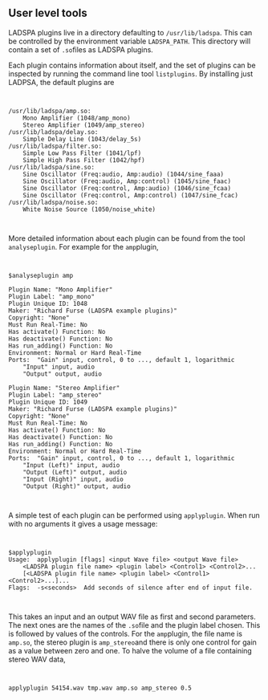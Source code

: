 
##  User level tools 


LADSPA plugins live in a directory defaulting to `/usr/lib/ladspa`. This can be controlled
by the environment variable `LADSPA_PATH`.
This directory will contain a set of `.so`files as LADSPA plugins.


Each plugin contains information
about itself, and the set of plugins can be inspected by running the
command line tool `listplugins`. By installing
just LADPSA, the default plugins are

```

	
/usr/lib/ladspa/amp.so:
	Mono Amplifier (1048/amp_mono)
	Stereo Amplifier (1049/amp_stereo)
/usr/lib/ladspa/delay.so:
	Simple Delay Line (1043/delay_5s)
/usr/lib/ladspa/filter.so:
	Simple Low Pass Filter (1041/lpf)
	Simple High Pass Filter (1042/hpf)
/usr/lib/ladspa/sine.so:
	Sine Oscillator (Freq:audio, Amp:audio) (1044/sine_faaa)
	Sine Oscillator (Freq:audio, Amp:control) (1045/sine_faac)
	Sine Oscillator (Freq:control, Amp:audio) (1046/sine_fcaa)
	Sine Oscillator (Freq:control, Amp:control) (1047/sine_fcac)
/usr/lib/ladspa/noise.so:
	White Noise Source (1050/noise_white)
	
      
```


More detailed information about each plugin can be found from
the tool `analyseplugin`. For example for the `amp`plugin,

```

	
$analyseplugin amp

Plugin Name: "Mono Amplifier"
Plugin Label: "amp_mono"
Plugin Unique ID: 1048
Maker: "Richard Furse (LADSPA example plugins)"
Copyright: "None"
Must Run Real-Time: No
Has activate() Function: No
Has deactivate() Function: No
Has run_adding() Function: No
Environment: Normal or Hard Real-Time
Ports:	"Gain" input, control, 0 to ..., default 1, logarithmic
	"Input" input, audio
	"Output" output, audio

Plugin Name: "Stereo Amplifier"
Plugin Label: "amp_stereo"
Plugin Unique ID: 1049
Maker: "Richard Furse (LADSPA example plugins)"
Copyright: "None"
Must Run Real-Time: No
Has activate() Function: No
Has deactivate() Function: No
Has run_adding() Function: No
Environment: Normal or Hard Real-Time
Ports:	"Gain" input, control, 0 to ..., default 1, logarithmic
	"Input (Left)" input, audio
	"Output (Left)" output, audio
	"Input (Right)" input, audio
	"Output (Right)" output, audio
	
      
```


A simple test of each plugin can be performed using `applyplugin`. When run with no arguments
it gives a usage message:

```

	
$applyplugin 
Usage:	applyplugin [flags] <input Wave file> <output Wave file>
	<LADSPA plugin file name> <plugin label> <Control1> <Control2>...
	[<LADSPA plugin file name> <plugin label> <Control1> <Control2>...]...
Flags:	-s<seconds>  Add seconds of silence after end of input file.
	
      
```


This takes an input and an output WAV file as first and second parameters.
The next ones are the names of the `.so`file
and the plugin label chosen. This is followed by values of the
controls. For the `amp`plugin, the file name is `amp.so`, the stereo plugin is `amp_stereo`and there is only one control for gain as a value between zero
and one. To halve the volume of a file containing stereo WAV data,

```

	
applyplugin 54154.wav tmp.wav amp.so amp_stereo 0.5
	
      
```
